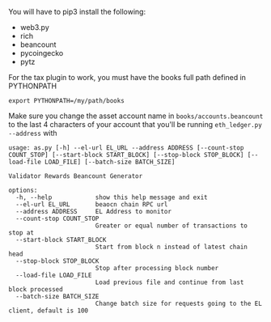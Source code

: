 You will have to pip3 install the following:
* web3.py
* rich
* beancount
* pycoingecko
* pytz

For the tax plugin to work, you must have the books full path defined in PYTHONPATH
```
export PYTHONPATH=/my/path/books
```

Make sure you change the asset account name in `books/accounts.beancount` to the last 4 characters of your account that you'll be running `eth_ledger.py --address` with

```
usage: as.py [-h] --el-url EL_URL --address ADDRESS [--count-stop COUNT_STOP] [--start-block START_BLOCK] [--stop-block STOP_BLOCK] [--load-file LOAD_FILE] [--batch-size BATCH_SIZE]

Validator Rewards Beancount Generator

options:
  -h, --help            show this help message and exit
  --el-url EL_URL       beaocn chain RPC url
  --address ADDRESS     EL Address to monitor
  --count-stop COUNT_STOP
                        Greater or equal number of transactions to stop at
  --start-block START_BLOCK
                        Start from block n instead of latest chain head
  --stop-block STOP_BLOCK
                        Stop after processing block number
  --load-file LOAD_FILE
                        Load previous file and continue from last block processed
  --batch-size BATCH_SIZE
                        Change batch size for requests going to the EL client, default is 100
```
